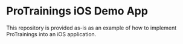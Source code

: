 # ProTrainings iOS Demo App
This repository is provided as-is as an example of how to implement ProTrainings into an iOS application.
